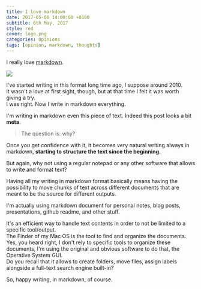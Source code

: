```yaml
---
title: I love markdown
date: 2017-05-06 14:00:00 +0100
subtitle: 6th May, 2017
style: red
cover: logo.png
categories: Opinions
tags: [opinion, markdown, thoughts]
---
```


I really love [markdown](https://en.wikipedia.org/wiki/Markdown).

![](/assets/blog/i-love-markdown/logo.png)

I've started writing in this format long time ago, I suppose around 2010.  
It wasn't a love at first sight, though, but at that time I felt it was worth giving a try.  
I was right. Now I write in markdown everything.

I'm writing in markdown even this piece of text. Indeed this post looks a bit **meta**.

>  The question is: why?

Once you get confidence with it, it becomes very natural writing always in markdown, **starting to structure the text since the beginning**.

But again, why not using a regular notepad or any other software that allows to write and format text?

Having all my writing in markdown format basically means having the possibility to move chunks of text across different documents that are meant to be the source for different outputs.

I'm actually using markdown document for personal notes, blog posts, presentations, github readme, and other stuff.

It's an efficient way to handle text contents in order to not be limited to a specific tool/output.  
The Finder of my Mac OS is the tool to find and organize the documents.  
Yes, you heard right, I don't rely to specific tools to organize these documents, I'm using the original and obvious software to do that, the Operative System GUI.  
Do you recall that it allows to create folders, move files, assign labels alongside a full-text search engine built-in?

So, happy writing, in markdown, of course.
